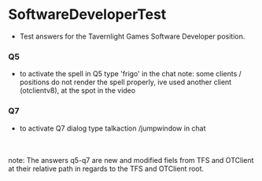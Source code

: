 # SoftwareDeveloperTest


- Test answers for the Tavernlight Games Software Developer position.


### Q5
- to activate the spell in Q5 type 'frigo' in the chat
note: some clients / positions do not render the spell properly, ive used another client (otclientv8), at the spot in the video 
### Q7
- to activate Q7 dialog type talkaction /jumpwindow in chat
<br />
<br />
note: The answers q5-q7 are new and modified fiels from TFS and OTClient at their relative path in regards to the TFS and OTClient root.
